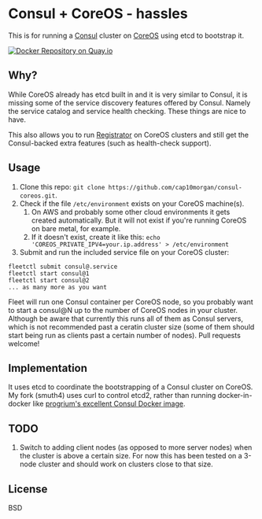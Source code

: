 # Consul + CoreOS - hassles

This is for running a [Consul](http://consul.io/) cluster on [CoreOS](http://coreos.com) using etcd to bootstrap it.

[![Docker Repository on Quay.io](https://quay.io/repository/smuth4/consul-coreos/status "Docker Repository on Quay.io")](https://quay.io/repository/smuth4/consul-coreos)

## Why?

While CoreOS already has etcd built in and it is very similar to Consul, it is missing some of the service discovery features offered by Consul. Namely the service catalog and service health checking. These things are nice to have.

This also allows you to run [Registrator](https://github.com/progrium/registrator) on CoreOS clusters and still get the Consul-backed extra features (such as health-check support).

## Usage

1. Clone this repo: `git clone https://github.com/cap10morgan/consul-coreos.git`.
1. Check if the file `/etc/environment` exists on your CoreOS machine(s).
    1. On AWS and probably some other cloud environments it gets created automatically. But it will not exist if you're running CoreOS on bare metal, for example.
    1. If it doesn't exist, create it like this: `echo 'COREOS_PRIVATE_IPV4=your.ip.address' > /etc/environment`
1. Submit and run the included service file on your CoreOS cluster:

```
fleetctl submit consul@.service
fleetctl start consul@1
fleetctl start consul@2
... as many more as you want
```

Fleet will run one Consul container per CoreOS node, so you probably want to start a consul@N up to the number of CoreOS nodes in your cluster. Although be aware that currently this runs all of them as Consul servers, which is not recommended past a ceratin cluster size (some of them should start being run as clients past a certain number of nodes). Pull requests welcome!

## Implementation

It uses etcd to coordinate the bootstrapping of a Consul cluster on CoreOS. My fork (smuth4) uses curl to control etcd2, rather than running docker-in-docker like [progrium's excellent Consul Docker image](https://github.com/progrium/docker-consul).

## TODO

1. Switch to adding client nodes (as opposed to more server nodes) when the cluster is above a certain size. For now this has been tested on a 3-node cluster and should work on clusters close to that size.

## License

BSD
